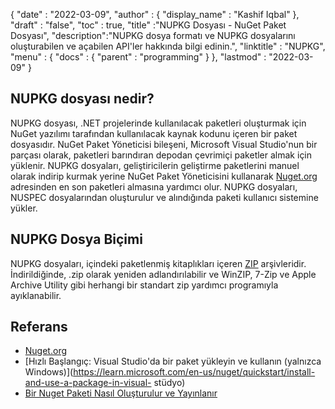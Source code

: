 {
  "date" : "2022-03-09",
  "author" : {
    "display_name" : "Kashif Iqbal"
},
  "draft" : "false",
  "toc" : true,
  "title" :"NUPKG Dosyası - NuGet Paket Dosyası",
  "description":"NUPKG dosya formatı ve NUPKG dosyalarını oluşturabilen ve açabilen API'ler hakkında bilgi edinin.",
  "linktitle" : "NUPKG",
  "menu" : {
    "docs" : {
      "parent" : "programming"
}
},
  "lastmod" : "2022-03-09"
}

## NUPKG dosyası nedir?

NUPKG dosyası, .NET projelerinde kullanılacak paketleri oluşturmak için NuGet yazılımı tarafından kullanılacak kaynak kodunu içeren bir paket dosyasıdır. NuGet Paket Yöneticisi bileşeni, Microsoft Visual Studio'nun bir parçası olarak, paketleri barındıran depodan çevrimiçi paketler almak için yüklenir. NUPKG dosyaları, geliştiricilerin geliştirme paketlerini manuel olarak indirip kurmak yerine NuGet Paket Yöneticisini kullanarak [Nuget.org](https://nuget.org) adresinden en son paketleri almasına yardımcı olur. NUPKG dosyaları, NUSPEC dosyalarından oluşturulur ve alındığında paketi kullanıcı sistemine yükler.

## NUPKG Dosya Biçimi

NUPKG dosyaları, içindeki paketlenmiş kitaplıkları içeren [ZIP](/tr/compression/zip/) arşivleridir. İndirildiğinde, .zip olarak yeniden adlandırılabilir ve WinZIP, 7-Zip ve Apple Archive Utility gibi herhangi bir standart zip yardımcı programıyla ayıklanabilir.

## Referans

* [Nuget.org](https://nuget.org)
* [Hızlı Başlangıç: Visual Studio'da bir paket yükleyin ve kullanın (yalnızca Windows)](https://learn.microsoft.com/en-us/nuget/quickstart/install-and-use-a-package-in-visual- stüdyo)
* [Bir Nuget Paketi Nasıl Oluşturulur ve Yayınlanır](https://learn.microsoft.com/en-us/nuget/quickstart/create-and-publish-a-package-using-visual-studio?tabs=netcore-cli)


